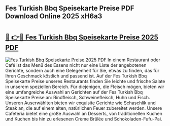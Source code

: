 ## Fes Turkish Bbq Speisekarte Preise PDF Download Online 2025 xH6a3

# <h2><a href="http://gc8psc.nevu.top/?p=Fes+Turkish+Bbq+Speisekarte+Preise">🔗 👉🔴 Fes Turkish Bbq Speisekarte Preise 2025 PDF</a></h2>

[![Fes Turkish Bbq Speisekarte Preise 2025 PDF](https://i.imgur.com/dBaPXMq.png)](http://gc8psc.nevu.top/?p=Fes+Turkish+Bbq+Speisekarte+Preise)
In einem Restaurant oder Café ist das Menü des Essens nicht nur eine Liste der angebotenen Gerichte, sondern auch eine Gelegenheit für Sie, etwas zu finden, das für Ihren Geschmack köstlich und passend ist. Auf der Fes Turkish Bbq Speisekarte Preise unseres Restaurants finden Sie leichte und frische Salate in unserem speziellen Bereich. Für diejenigen, die Fleisch mögen, bieten wir eine umfangreiche Auswahl an Gerichten auf der Fes Turkish Bbq Speisekarte Preise an: Rindfleisch, Schweinefleisch, Huhn und Fisch. Unseren Auserwählten bieten wir exquisite Gerichte wie Schaschlik und Steak an, die auf einem alten, natürlichen Feuer zubereitet werden. Unsere Cafeteria bietet eine große Auswahl an Desserts, von traditionellen Kuchen und Kuchen bis hin zu erlesenen Crème Brûlée und Schokoladen-Fufu-Pai.
